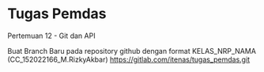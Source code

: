 # Tugas Pemdas

Pertemuan 12 - Git dan API

Buat Branch Baru pada repository github dengan format KELAS_NRP_NAMA (CC_152022166_M.RizkyAkbar)
https://gitlab.com/itenas/tugas_pemdas.git
